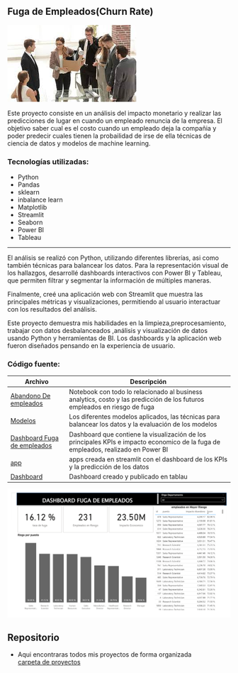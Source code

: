 ## Fuga de Empleados(Churn Rate) 
![logo](https://github.com/luishernand/fuga_empleados/blob/main/fuga.jpg)


Este proyecto consiste en un análisis del impacto monetario y realizar las predicciones de lugar en cuando un empleado renuncia de la empresa. El objetivo saber cual es el costo cuando un empleado deja la compañia y poder predecir cuales tienen la probailidad de irse de ella técnicas de ciencia de datos y modelos de machine learning.  
### Tecnologías utilizadas:
- Python
- Pandas
- sklearn
- inbalance learn
- Matplotlib
- Streamlit
- Seaborn
- Power BI
- Tableau
________________________________________
El análisis se realizó con Python, utilizando diferentes librerías, asi como también técnicas para balancear los datos.
Para la representación visual de los hallazgos, desarrollé dashboards interactivos con Power BI y Tableau, que permiten filtrar y segmentar la información de múltiples maneras.    

Finalmente, creé una aplicación web con Streamlit que muestra las principales métricas y visualizaciones, permitiendo al usuario interactuar con los resultados del análisis.    

Este proyecto demuestra mis habilidades en la limpieza,preprocesamiento, trabajar con datos desbalanceados ,análisis y visualización de datos usando Python y herramientas de BI. Los dashboards y la aplicación web fueron diseñados pensando en la experiencia de usuario. 

### Código fuente: 
| Archivo | Descripción  |
|----------|-------------|
| [Abandono De empleados](https://nbviewer.org/github/luishernand/fuga_empleados/blob/main/Abandono%20de%20empleados.ipynb)  |Notebook con todo lo relacionado al business analytics, costo y las predicción de los futuros empleados en riesgo de fuga |     
| [Modelos](https://nbviewer.org/github/luishernand/fuga_empleados/blob/main/Modelos.ipynb)   | Los diferentes modelos aplicados, las técnicas para balancear los datos y la evaluación de los modelos   |  
| [Dashboard Fuga de empleados](https://github.com/luishernand/fuga_empleados/blob/main/dashboard%20fuga%20de%20empleados.pbix)   | Dashboard que contiene la visualización de los principales KPIs e impacto economico de la fuga de empleados, realizado en Power BI |
| [app](https://github.com/luishernand/fuga_empleados/blob/main/app.py)   | apps creada en streamlit con el dashboard de los KPIs y la predicción de los datos |
| [Dashboard](https://public.tableau.com/views/fugadeempleados/Dashboard1?:language=es-ES&publish=yes&:sid=&:display_count=n&:origin=viz_share_link)  | Dashboard creado y publicado en tablau |

![PBI](https://github.com/luishernand/fuga_empleados/blob/main/PBI.png)

## Repositorio  
- Aqui encontraras todos mis proyectos de forma organizada  
[carpeta de proyectos](https://github.com/luishernand/repositorios)

